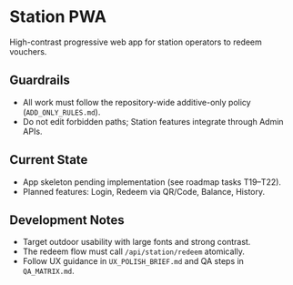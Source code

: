 # Station PWA

High-contrast progressive web app for station operators to redeem vouchers.

## Guardrails
- All work must follow the repository-wide additive-only policy (`ADD_ONLY_RULES.md`).
- Do not edit forbidden paths; Station features integrate through Admin APIs.

## Current State
- App skeleton pending implementation (see roadmap tasks T19–T22).
- Planned features: Login, Redeem via QR/Code, Balance, History.

## Development Notes
- Target outdoor usability with large fonts and strong contrast.
- The redeem flow must call `/api/station/redeem` atomically.
- Follow UX guidance in `UX_POLISH_BRIEF.md` and QA steps in `QA_MATRIX.md`.
